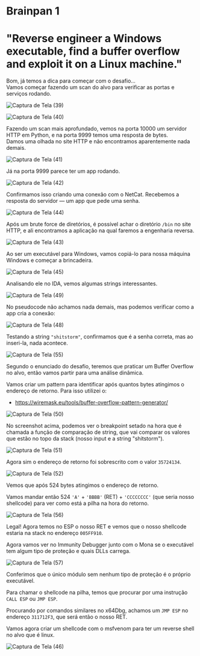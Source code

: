 <h1>Brainpan 1</h1>

<h1>"Reverse engineer a Windows executable, find a buffer overflow and exploit it on a Linux machine."</h1>

Bom, já temos a dica para começar com o desafio...  
Vamos começar fazendo um scan do alvo para verificar as portas e serviços rodando.

![Captura de Tela (39)](https://github.com/user-attachments/assets/960ad5e3-b6bd-4803-99bc-f20cfeb8649d)

![Captura de Tela (40)](https://github.com/user-attachments/assets/da5d3fb0-52a9-4ab0-93ea-5a2ed82f03aa)

Fazendo um scan mais aprofundado, vemos na porta 10000 um servidor HTTP em Python, e na porta 9999 temos uma resposta de bytes.  
Damos uma olhada no site HTTP e não encontramos aparentemente nada demais.

![Captura de Tela (41)](https://github.com/user-attachments/assets/454bc5f7-a39a-412c-b159-db895c52ea7c)

Já na porta 9999 parece ter um app rodando.

![Captura de Tela (42)](https://github.com/user-attachments/assets/05a033ce-8f12-470e-b60e-7e8f85cd6d5a)

Confirmamos isso criando uma conexão com o NetCat. Recebemos a resposta do servidor — um app que pede uma senha.

![Captura de Tela (44)](https://github.com/user-attachments/assets/7df9cbe4-3a3d-4c1c-8004-d054792211ea)

Após um brute force de diretórios, é possível achar o diretório `/bin` no site HTTP, e ali encontramos a aplicação na qual faremos a engenharia reversa.

![Captura de Tela (43)](https://github.com/user-attachments/assets/74ed410c-720a-4305-b6bd-c688225e267b)

Ao ser um executável para Windows, vamos copiá-lo para nossa máquina Windows e começar a brincadeira.

![Captura de Tela (45)](https://github.com/user-attachments/assets/87c90de8-f954-4d70-956b-630a7a3c452b)

Analisando ele no IDA, vemos algumas strings interessantes.

![Captura de Tela (49)](https://github.com/user-attachments/assets/aeef5396-3714-4fcc-887c-3dd214e57995)

No pseudocode não achamos nada demais, mas podemos verificar como a app cria a conexão:

![Captura de Tela (48)](https://github.com/user-attachments/assets/a733df53-f949-4cca-9f65-5a2414a79c87)

Testando a string `"shitstorm"`, confirmamos que é a senha correta, mas ao inseri-la, nada acontece.

![Captura de Tela (55)](https://github.com/user-attachments/assets/90003995-5770-441c-8be8-ba1bdf443d80)

Segundo o enunciado do desafio, teremos que praticar um Buffer Overflow no alvo, então vamos partir para uma análise dinâmica.

Vamos criar um pattern para identificar após quantos bytes atingimos o endereço de retorno. Para isso utilizei o:  
- https://wiremask.eu/tools/buffer-overflow-pattern-generator/

![Captura de Tela (50)](https://github.com/user-attachments/assets/5991aa79-1d53-4c09-998d-280baa243d8d)

No screenshot acima, podemos ver o breakpoint setado na hora que é chamada a função de comparação de string, que vai comparar os valores que estão no topo da stack (nosso input e a string "shitstorm").

![Captura de Tela (51)](https://github.com/user-attachments/assets/0c3ddbc0-5dcd-4c7e-835b-a40ca6f15843)

Agora sim o endereço de retorno foi sobrescrito com o valor `35724134`.

![Captura de Tela (52)](https://github.com/user-attachments/assets/d9bd3e3d-271a-4b7d-a4c7-5dcff8b63593)

Vemos que após 524 bytes atingimos o endereço de retorno.

Vamos mandar então 524 `'A'` + `'BBBB'` (RET) + `'CCCCCCCC'` (que seria nosso shellcode) para ver como está a pilha na hora do retorno.

![Captura de Tela (56)](https://github.com/user-attachments/assets/c89f6f5f-f617-4e34-a637-408b78c2bf75)

Legal! Agora temos no ESP o nosso RET e vemos que o nosso shellcode estaria na stack no endereço `005FF910`.

Agora vamos ver no Immunity Debugger junto com o Mona se o executável tem algum tipo de proteção e quais DLLs carrega.

![Captura de Tela (57)](https://github.com/user-attachments/assets/5965bf0f-6c16-428a-b3e1-af7b15b6a51a)

Conferimos que o único módulo sem nenhum tipo de proteção é o próprio executável.

Para chamar o shellcode na pilha, temos que procurar por uma instrução `CALL ESP` ou `JMP ESP`.

Procurando por comandos similares no x64Dbg, achamos um `JMP ESP` no endereço `311712F3`, que será então o nosso RET.



Vamos agora criar um shellcode com o msfvenom para ter um reverse shell no alvo que é linux.

![Captura de Tela (46)](https://github.com/user-attachments/assets/c7cc227f-b133-4043-a27a-b07b7aa2ca13)
